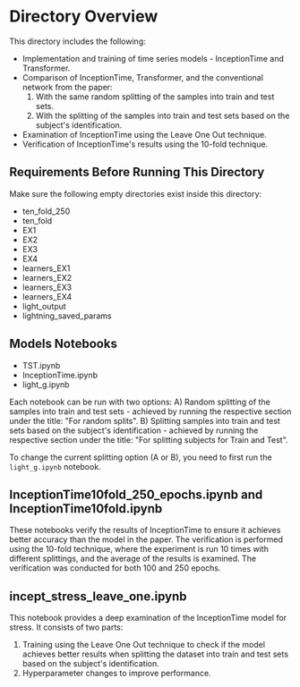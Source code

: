 #  Directory Overview

This directory includes the following:

- Implementation and training of time series models - InceptionTime and Transformer.
- Comparison of InceptionTime, Transformer, and the conventional network from the paper:
    1) With the same random splitting of the samples into train and test sets.
    2) With the splitting of the samples into train and test sets based on the subject's identification.
- Examination of InceptionTime using the Leave One Out technique.
- Verification of InceptionTime's results using the 10-fold technique.

## Requirements Before Running This Directory

Make sure the following empty directories exist inside this directory:

- ten_fold_250
- ten_fold
- EX1
- EX2
- EX3
- EX4
- learners_EX1
- learners_EX2
- learners_EX3
- learners_EX4
- light_output
- lightning_saved_params

## Models Notebooks

- TST.ipynb
- InceptionTime.ipynb
- light_g.ipynb

Each notebook can be run with two options:
A) Random splitting of the samples into train and test sets - achieved by running the respective section under the title: "For random splits".
B) Splitting samples into train and test sets based on the subject's identification - achieved by running the respective section under the title: "For splitting subjects for Train and Test".

To change the current splitting option (A or B), you need to first run the `light_g.ipynb` notebook.

## InceptionTime10fold_250_epochs.ipynb and InceptionTime10fold.ipynb

These notebooks verify the results of InceptionTime to ensure it achieves better accuracy than the model in the paper. The verification is performed using the 10-fold technique, where the experiment is run 10 times with different splittings, and the average of the results is examined. The verification was conducted for both 100 and 250 epochs.

## incept_stress_leave_one.ipynb

This notebook provides a deep examination of the InceptionTime model for stress. It consists of two parts:

1) Training using the Leave One Out technique to check if the model achieves better results when splitting the dataset into train and test sets based on the subject's identification.
2) Hyperparameter changes to improve performance.


